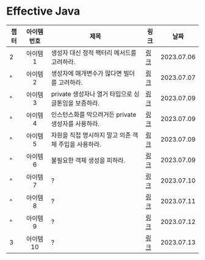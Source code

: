 # Effective Java

| 챕터 | 아이템 번호 | 제목                               | 링크                                                                                       | 날짜         |
|----|:------:|----------------------------------|------------------------------------------------------------------------------------------|------------|
| 2  |  아이템1  | 생성자 대신 정적 팩터리 메서드를 고려하라.         | [링크](https://github.com/Jwhyee/effective-java/blob/master/src/chapter2/item1/Item1.md)   | 2023.07.06 |
| ^  |  아이템2  | 생성자에 매개변수가 많다면 빌더를 고려하라.         | [링크](https://github.com/Jwhyee/effective-java/blob/master/src/chapter2/item2/Item2.md)   | 2023.07.07 |
| ^  |  아이템3  | private 생성자나 열거 타입으로 싱글톤임을 보증하라. | [링크](https://github.com/Jwhyee/effective-java/blob/master/src/chapter2/item3/Item3.md)   | 2023.07.09 |
| ^  |  아이템4  | 인스턴스화를 막으려거든 private 생성자를 사용하라.  | [링크](https://github.com/Jwhyee/effective-java/blob/master/src/chapter2/item4/Item4.md)   | 2023.07.09 |
| ^  |  아이템5  | 자원을 직접 명시하지 말고 의존 객체 주입을 사용하라.   | [링크](https://github.com/Jwhyee/effective-java/blob/master/src/chapter2/item5/Item5.md)   | 2023.07.09 |
| ^  |  아이템6  | 불필요한 객체 생성을 피하라.                 | [링크](https://github.com/Jwhyee/effective-java/blob/master/src/chapter2/item6/Item6.md)   | 2023.07.09 |
| ^  |  아이템7  | ?                                | [링크](https://github.com/Jwhyee/effective-java/blob/master/src/chapter2/item7/Item7.md)   | 2023.07.10 |
| ^  |  아이템8  | ?                                | [링크](https://github.com/Jwhyee/effective-java/blob/master/src/chapter2/item8/Item8.md)   | 2023.07.11 |
| ^  |  아이템9  | ?                                | [링크](https://github.com/Jwhyee/effective-java/blob/master/src/chapter2/item9/Item9.md)   | 2023.07.12 |
| 3  | 아이템10  | ?                                | [링크](https://github.com/Jwhyee/effective-java/blob/master/src/chapter3/item10/Item10.md) | 2023.07.13 |